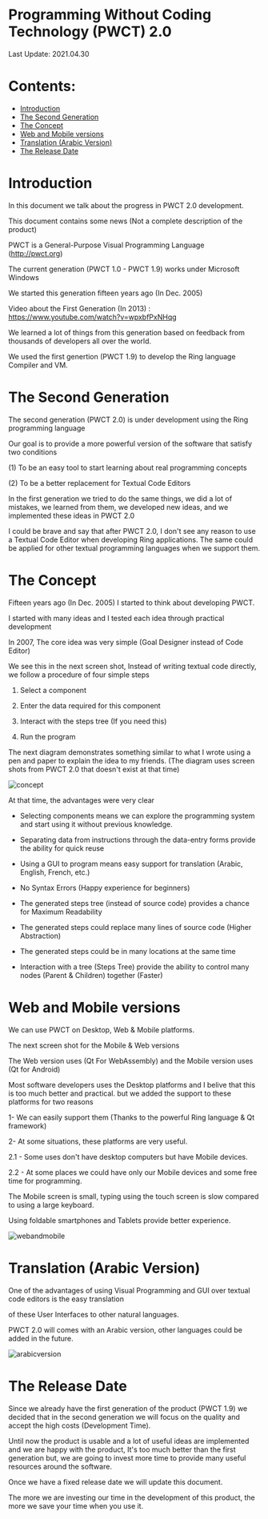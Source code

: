 Programming Without Coding Technology (PWCT) 2.0
================================================

Last Update: 2021.04.30

# Contents:

- [Introduction](#introduction)
- [The Second Generation](#the-second-generation)
- [The Concept](#the-concept)
- [Web and Mobile versions](#web-and-mobile-versions)
- [Translation (Arabic Version)](#translation-arabic-version)
- [The Release Date](#the-release-date)

# Introduction 

In this document we talk about the progress in PWCT 2.0 development.

This document contains some news (Not a complete description of the product)

PWCT is a General-Purpose Visual Programming Language (http://pwct.org)

The current generation (PWCT 1.0 - PWCT 1.9) works under Microsoft Windows 

We started this generation fifteen years ago (In Dec. 2005)

Video about the First Generation (In 2013) : https://www.youtube.com/watch?v=wpxbfPxNHqg

We learned a lot of things from this generation based on feedback from thousands of
developers all over the world.

We used the first genertion (PWCT 1.9) to develop the Ring language Compiler and VM.

# The Second Generation

The second generation (PWCT 2.0) is under development using the Ring programming language

Our goal is to provide a more powerful version of the software that satisfy two conditions

(1) To be an easy tool to start learning about real programming concepts

(2) To be a better replacement for Textual Code Editors 

In the first generation we tried to do the same things, we did a lot of mistakes, we 
learned from them, we developed new ideas, and we implemented these ideas in PWCT 2.0

I could be brave and say that after PWCT 2.0, I don't see any reason to use a Textual Code Editor
when developing Ring applications. The same could be applied for other textual programming languages when we 
support them.

# The Concept

Fifteen years ago (In Dec. 2005) I started to think about developing PWCT.

I started with many ideas and I tested each idea through practical development

In 2007, The core idea was very simple (Goal Designer instead of Code Editor)

We see this in the next screen shot, Instead of writing textual code directly, we follow
a procedure of four simple steps

1. Select a component 

2. Enter the data required for this component 

3. Interact with the steps tree (If you need this)

4. Run the program

The next diagram demonstrates something similar to what I wrote using a pen and paper to explain the idea to my
friends. (The diagram uses screen shots from PWCT 2.0 that doesn't exist at that time)

![concept](https://raw.githubusercontent.com/ring-lang/ring/master/marketing/pwct/images/Hello.png)

At that time, the advantages were very clear

* Selecting components means we can explore the programming system and start using it without previous knowledge.

* Separating data from instructions through the data-entry forms provide the ability for quick reuse 

* Using a GUI to program means easy support for translation (Arabic, English, French, etc.)

* No Syntax Errors (Happy experience for beginners)

* The generated steps tree (instead of source code) provides a chance for Maximum Readability

* The generated steps could replace many lines of source code (Higher Abstraction)

* The generated steps could be in many locations at the same time 

* Interaction with a tree (Steps Tree) provide the ability to control many nodes (Parent & Children) together (Faster)

# Web and Mobile versions

We can use PWCT on Desktop, Web & Mobile platforms.

The next screen shot for the Mobile & Web versions

The Web version uses (Qt For WebAssembly) and the Mobile version uses (Qt for Android)

Most software developers uses the Desktop platforms and I belive that this is too much
better and practical. but we added the support to these platforms for two reasons

1- We can easily support them (Thanks to the powerful Ring language & Qt framework)

2- At some situations, these platforms are very useful. 

2.1 - Some uses don't have desktop computers but have Mobile devices.

2.2 - At some places we could have only our Mobile devices and some free time for programming.

The Mobile screen is small, typing using the touch screen is slow
compared to using a large keyboard.

Using foldable smartphones and Tablets provide better experience.

![webandmobile](https://raw.githubusercontent.com/ring-lang/ring/master/marketing/pwct/images/WebAndMobile.png)

# Translation (Arabic Version)

One of the advantages of using Visual Programming and GUI over textual code editors is the easy translation

of these User Interfaces to other natural languages.

PWCT 2.0 will comes with an Arabic version, other languages could be added in the future.

![arabicversion](https://raw.githubusercontent.com/ring-lang/ring/master/marketing/pwct/images/Arabic.jpg)

# The Release Date

Since we already have the first generation of the product (PWCT 1.9) we decided that in
the second generation we will focus on the quality and accept the high costs (Development Time).

Until now the product is usable and a lot of useful ideas are implemented and we are happy with
the product, It's too much better than the first generation but, we are going to invest 
more time to provide many useful resources around the software.

Once we have a fixed release date we will update this document.

The more we are investing our time in the development of this product, the more we save
your time when you use it.

